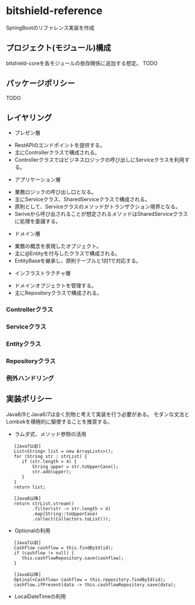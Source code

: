 # bitshield-reference
SpringBootのリファレンス実装を作成


## プロジェクト(モジュール)構成
bitshield-coreを各モジュールの依存関係に追加する想定。
TODO

## パッケージポリシー
TODO

## レイヤリング
 
 - プレゼン層
 + RestAPIのエンドポイントを提供する。
 + 主にControllerクラスで構成される。
 + Controllerクラスではビジネスロジックの呼び出しにServiceクラスを利用する。
 
 - アプリケーション層
 + 業務ロジックの呼び出し口となる。
 + 主にServiceクラス、SharedServiceクラスで構成される。
 + 原則として、Serviceクラスのメソッドがトランザクション境界となる。
 + Seriveから呼び出されることが想定されるメソッドはSharedServiceクラスに処理を委譲する。
 
 - ドメイン層
 + 業務の概念を表現したオブジェクト。
 + 主に@Entityを付与したクラスで構成される。
 + EntityBaseを継承し、原則テーブルと1対1で対応する。
  
 - インフラストラクチャ層
 + ドメインオブジェクトを管理する。
 + 主にRepositoryクラスで構成される。
  
### Controllerクラス

### Serviceクラス

### Entityクラス

### Repositoryクラス

### 例外ハンドリング

## 実装ポリシー
Java8/9とJava6/7は全く別物と考えて実装を行う必要がある。
モダンな文法とLombokを積極的に駆使することを推奨する。

 - ラムダ式、メソッド参照の活用
```
   [Java7以前]
   List<String> list = new ArrayList<>();
   for (String str : strList) {
      if (str.length > 4) {
          String upper = str.toUpperCase();
          str.add(upper);
      }
   }
   return list;
  
   [Java8以降]　
   return strList.stream()
          .filter(str -> str.length > 4)
          .map(String::toUpperCase)
          .collect(Collectors.toList());
```
 - Optionalの利用
```
   [Java7以前]
   Cashflow cashflow = this.findById(id);
   if (cashflow != null) {
      this.cashflowRepository.save(cashflow);
   }
   
   [Java8以降]　
   Optinal<Cashflow> cashflow = this.repository.findById(id);
   cashflow.ifPresent(data -> this.cashflowRepository.save(data);
```

- LocalDateTimeの利用
```
```
